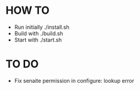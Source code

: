 # HOW TO
* Run initially ./install.sh
* Build with ./build.sh
* Start with ./start.sh

# TO DO
* Fix senaite permission in configure: lookup error
